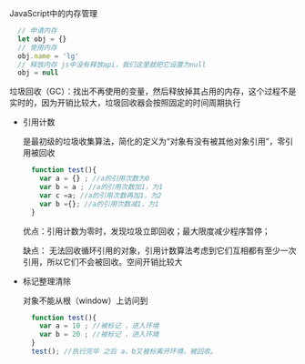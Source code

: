 JavaScript中的内存管理

  ```js
    // 申请内存
    let obj = {}
    // 使用内存
    obj.name = 'lg'
    // 释放内存 js中没有释放api，我们这里就把它设置为null
    obj = null
  ```

垃圾回收（GC）：找出不再使用的变量，然后释放掉其占用的内存，这个过程不是实时的，因为开销比较大，垃圾回收器会按照固定的时间周期执行

- 引用计数

  是最初级的垃圾收集算法，简化的定义为“对象有没有被其他对象引用”，零引用被回收

  ```js
    function test(){
      var a = {} ; //a的引用次数为0
      var b = a ; //a的引用次数加1，为1
      var c =a; //a的引用次数再加1，为2
      var b ={}; //a的引用次数减1，为1
    }
  ```
  优点：引用计数为零时，发现垃圾立即回收；最大限度减少程序暂停；

  缺点： 无法回收循环引用的对象，引用计数算法考虑到它们互相都有至少一次引用，所以它们不会被回收。空间开销比较大
  
- 标记整理清除

  对象不能从根（window）上访问到

  ```js
    function test(){
      var a = 10 ; //被标记 ，进入环境
      var b = 20 ; //被标记 ，进入环境
    }
    test(); //执行完毕 之后 a、b又被标离开环境，被回收。
  ```